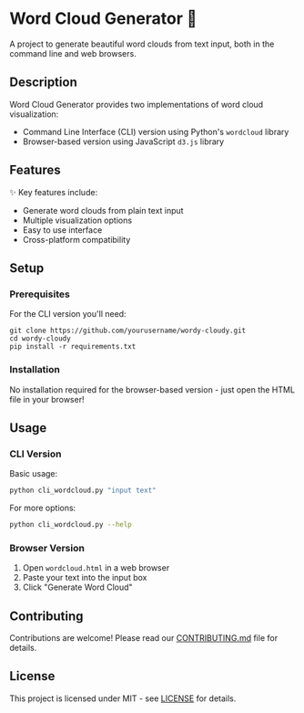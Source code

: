 # Word Cloud Generator 🌟

A project to generate beautiful word clouds from text input, both in the command line and web browsers.

## Description

Word Cloud Generator provides two implementations of word cloud visualization:
- Command Line Interface (CLI) version using Python's `wordcloud` library
- Browser-based version using JavaScript `d3.js` library

## Features

✨ Key features include:
- Generate word clouds from plain text input
- Multiple visualization options
- Easy to use interface
- Cross-platform compatibility

## Setup

### Prerequisites

For the CLI version you'll need:
```
git clone https://github.com/yourusername/wordy-cloudy.git
cd wordy-cloudy
pip install -r requirements.txt
```

### Installation

No installation required for the browser-based version - just open the HTML file in your browser!

## Usage

### CLI Version

Basic usage:
```bash
python cli_wordcloud.py "input text"
```

For more options:
```bash
python cli_wordcloud.py --help
```

### Browser Version

1. Open `wordcloud.html` in a web browser
2. Paste your text into the input box
3. Click "Generate Word Cloud"

## Contributing

Contributions are welcome! Please read our [CONTRIBUTING.md](./CONTRIBUTING.md) file for details.

## License

This project is licensed under MIT - see [LICENSE](./LICENSE) for details.

